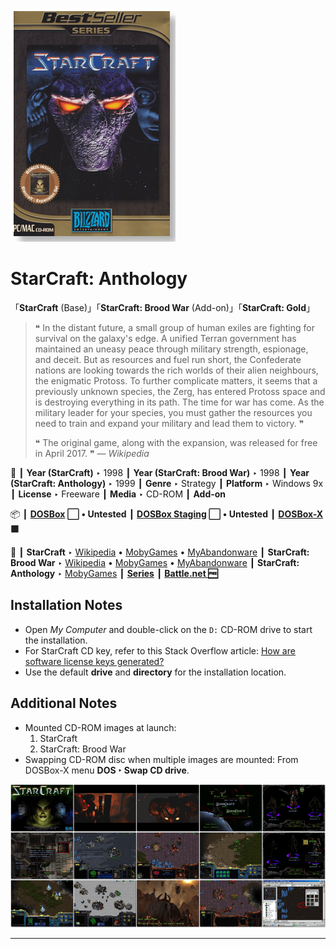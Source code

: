 ![](Thumbnail.png "application-thumbnail")

# StarCraft: Anthology

「**StarCraft** (Base)」「**StarCraft: Brood War** (Add-on)」「**StarCraft: Gold**」

> ❝ In the distant future, a small group of human exiles are fighting for survival on the galaxy's edge. A unified Terran government has maintained an uneasy peace through military strength, espionage, and deceit. But as resources and fuel run short, the Confederate nations are looking towards the rich worlds of their alien neighbours, the enigmatic Protoss. To further complicate matters, it seems that a previously unknown species, the Zerg, has entered Protoss space and is destroying everything in its path. The time for war has come. As the military leader for your species, you must gather the resources you need to train and expand your military and lead them to victory. ❞
>
> ❝ The original game, along with the expansion, was released for free in April 2017. ❞ — *Wikipedia*
>

📌 ┃ **Year (StarCraft)** ‣ 1998 ┃ **Year (StarCraft: Brood War)** ‣ 1998 ┃ **Year (StarCraft: Anthology)** ‣ 1999 ┃ **Genre** ‣ Strategy ┃ **Platform** ‣ Windows 9x ┃ **License** ‣ Freeware ┃ **Media** ‣ CD-ROM ┃ **Add-on** 

📦 ┃ **[DOSBox](https://www.dosbox.com/) ⬜ • Untested** ┃ **[DOSBox Staging](https://dosbox-staging.github.io/) ⬜ • Untested** ┃ **[DOSBox-X](https://dosbox-x.com/) 🟩** 

📎 ┃ **StarCraft** ‣ [Wikipedia](https://en.wikipedia.org/wiki/StarCraft_(video_game)) • [MobyGames](https://www.mobygames.com/game/378/starcraft/) • [MyAbandonware](https://www.myabandonware.com/game/starcraft-epy) ┃ **StarCraft: Brood War** ‣ [Wikipedia](https://en.wikipedia.org/wiki/StarCraft:_Brood_War) • [MobyGames](https://www.mobygames.com/game/1421/starcraft-brood-war/) • [MyAbandonware](https://www.myabandonware.com/game/starcraft-brood-war-epz) ┃ **StarCraft: Anthology** ‣ [MobyGames](https://www.mobygames.com/game/33975/starcraft-anthology/) ┃ **[Series](https://en.wikipedia.org/wiki/StarCraft_(series))** ┃ **[Battle.net 🆓](https://us.shop.battle.net/en-us/product/starcraft)** 

## Installation Notes
- Open *My Computer* and double-click on the `D:` CD-ROM drive to start the installation.
- For StarCraft CD key, refer to this Stack Overflow article: [How are software license keys generated?](https://stackoverflow.com/questions/3002067/how-are-software-license-keys-generated)
- Use the default **drive** and **directory** for the installation location.

## Additional Notes
- Mounted CD-ROM images at launch:
  1. StarCraft
  2. StarCraft: Brood War
- Swapping CD-ROM disc when multiple images are mounted: From DOSBox-X menu **DOS ‣ Swap CD drive**.

![](Montage.png "StarCraft: Anthology")

---

